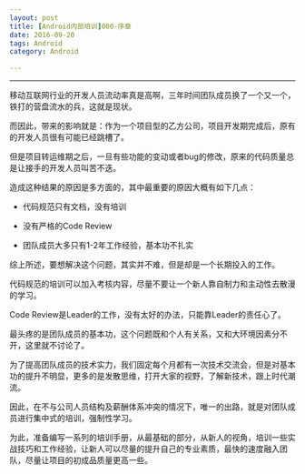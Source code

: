 ```yaml
---
layout: post
title: [Android内部培训]000-序章
date: 2016-09-20
tags: Android
category: Android

---
```


***

移动互联网行业的开发人员流动率真是高啊，三年时间团队成员换了一个又一个，铁打的营盘流水的兵，这就是现状。

而因此，带来的影响就是：作为一个项目型的乙方公司，项目开发期完成后，原有的开发人员很有可能已经跳槽了。

但是项目转运维期之后，一旦有些功能的变动或者bug的修改，原来的代码质量总是让接手的开发人员叫苦不迭。

造成这种结果的原因是多方面的，其中最重要的原因大概有如下几点：

* 代码规范只有文档，没有培训

* 没有严格的Code Review

* 团队成员大多只有1-2年工作经验，基本功不扎实

综上所述，要想解决这个问题，其实并不难，但是却是一个长期投入的工作。

代码规范的培训可以加入考核内容，尽量不要让一个新人靠自制力和主动性去散漫的学习。

Code Review是Leader的工作，没有太好的办法，只能靠Leader的责任心了。

最头疼的是团队成员的基本功，这个问题既和个人有关系，又和大环境因素分不开，这里就不讨论了。

为了提高团队成员的技术实力，我们固定每个月都有一次技术交流会，但是对基本功的提升不明显，更多的是发散思维，打开大家的视野，了解新技术，跟上时代潮流。

因此，在不与公司人员结构及薪酬体系冲突的情况下，唯一的出路，就是对团队成员进行集中式的培训，强制性学习。

为此，准备编写一系列的培训手册，从最基础的部分，从新人的视角，培训一些实战技巧和工作经验，让新人可以尽量的提升自己的专业素质，最快的速度融入团队，尽量让项目的初成品质量更高一些。
